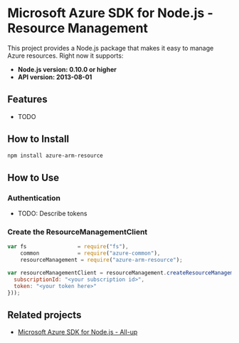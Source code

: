 # Microsoft Azure SDK for Node.js - Resource Management

This project provides a Node.js package that makes it easy to manage Azure resources. Right now it supports:
- **Node.js version: 0.10.0 or higher**
- **API version: 2013-08-01**

## Features

 - TODO

## How to Install

```bash
npm install azure-arm-resource
```

## How to Use

### Authentication

 - TODO: Describe tokens

### Create the ResourceManagementClient

```javascript
var fs                = require("fs"),
    common            = require("azure-common"),
    resourceManagement = require("azure-arm-resource");

var resourceManagementClient = resourceManagement.createResourceManagementClient(new common.TokenCloudCredentials({
  subscriptionId: "<your subscription id>",
  token: "<your token here>"
}));
```

## Related projects

- [Microsoft Azure SDK for Node.js - All-up](https://github.com/WindowsAzure/azure-sdk-for-node)
